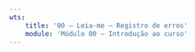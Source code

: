 ```yaml
---
wts:
    title: '00 – Leia-me – Registro de erros'
    module: 'Módulo 00 – Introdução ao curso'
---
```

